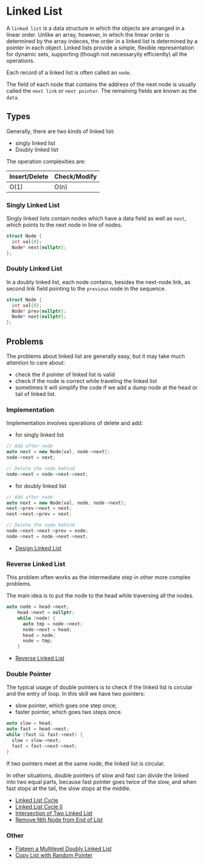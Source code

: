 # Linked List

A `linked list` is a data structure in which the objects are arranged in a linear order. Unlike an array, however, in which the linear order is determined by the array indeces, the order in a linked list is determined by a pointer in each object. Linked lists provide a simple, flexible representation for dynamic sets, supporting (though not necessaryily efficiently) all the operations.

Each record of a linked list is often called an `node`.

The field of each node that contains the address of the next node is usually called the `next link` or `next pointer`. The remaining fields are known as the `data`.

## Types

Generally, there are two kinds of linked list:

- singly linked list
- Doubly linked list

The operation complexities are:

| Insert/Delete | Check/Modify |
| --- | --- |
| O(1) | O(n) |

### Singly Linked List

Singly linked lists contain nodes which have a data field as well as `next`, which points to the next node in line of nodes.

```C++
struct Node {
  int val{0};
  Node* next{nullptr};
};
```

### Doubly Linked List

In a doubly linked list, each node contains, besides the next-node link, as second link field pointing to the `previous` node in the sequence.

```C++
struct Node {
  int val{0};
  Node* prev{nullptr};
  Node* next{nullptr};
};
```

## Problems

The problems about linked list are generally easy, but it may take much attention to care about:

- check the if pointer of linked list is valid
- check if the node is correct while traveling the linked list
- sometimes it will simplify the code if we add a dump node at the head or tail of linked list.

### Implementation

Implementation involves operations of delete and add:

- for singly linked list

```C++
// Add after node
auto next = new Node{val, node->next};
node->next = next;

// Delete the node behind
node->next = node->next->next;
```

- for doubly linked list

```C++
// Add after node
auto next = new Node{val, node, node->next};
next->prev->next = next;
next->next->prev = next;

// Delete the node behind
node->next->next->prev = node;
node->next = node->next->next;
```

- [Design Linked List](https://leetcode-cn.com/problems/design-linked-list/)

### Reverse Linked List

This problem often works as the intermediate step in other more complex problems.

The main idea is to put the node to the head while traversing all the nodes.

```C++
auto node = head->next;
    head->next = nullptr;
    while (node) {
      auto tmp = node->next;
      node->next = head;
      head = node;
      node = tmp;
    }
```

- [Reverse Linked List](https://leetcode-cn.com/problems/reverse-linked-list/)

### Double Pointer

The typical usage of double pointers is to check if the linked list is circular and the entry of loop. In this skill we have two pointers:

- slow pointer, which goes one step once;
- faster pointer, which goes two steps once.

```C++
auto slow = head;
auto fast = head->next;
while (fast && fast->next) {
  slow = slow->next;
  fast = fast->next->next;
}
```

If two pointers meet at the same node, the linked list is circular.

In other situations, double pointers of slow and fast can divide the linked into two equal parts, because fast pointer goes twice of the slow, and when fast stops at the tail, the slow stops at the middle.

- [Linked List Cycle](https://leetcode-cn.com/problems/linked-list-cycle/)
- [Linked List Cycle II](https://leetcode-cn.com/problems/linked-list-cycle-ii/)
- [Intersection of Two Linked List](https://leetcode-cn.com/problems/intersection-of-two-linked-lists/)
- [Remove Nth Node from End of List](https://leetcode-cn.com/problems/remove-nth-node-from-end-of-list/)

### Other

- [Flateen a Multilevel Doubly Linked List](https://leetcode-cn.com/problems/flatten-a-multilevel-doubly-linked-list/)
- [Copy List with Random Pointer](https://leetcode-cn.com/problems/copy-list-with-random-pointer/)
